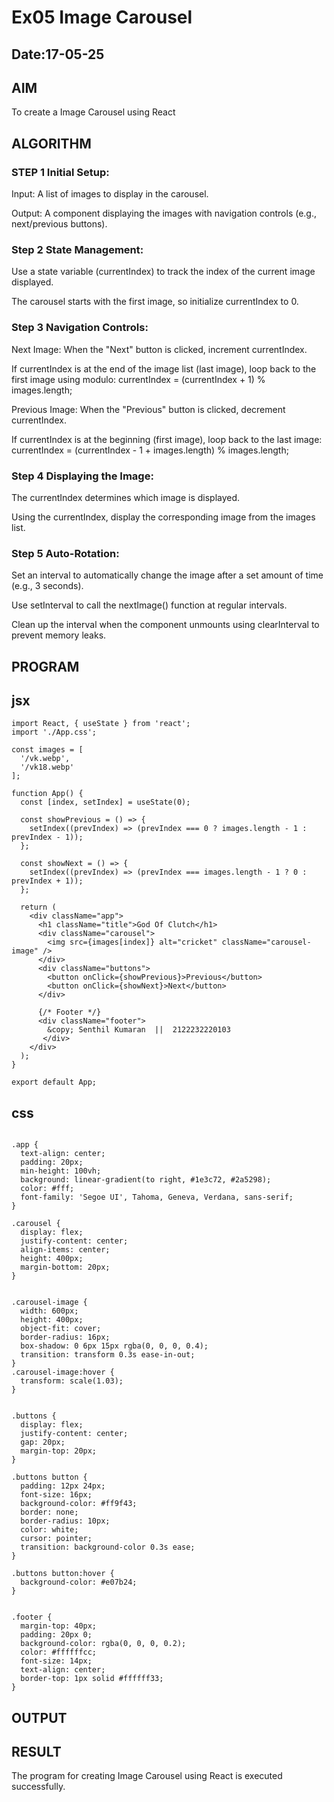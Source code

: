 # Ex05 Image Carousel
## Date:17-05-25

## AIM
To create a Image Carousel using React 

## ALGORITHM
### STEP 1 Initial Setup:
Input: A list of images to display in the carousel.

Output: A component displaying the images with navigation controls (e.g., next/previous buttons).

### Step 2 State Management:
Use a state variable (currentIndex) to track the index of the current image displayed.

The carousel starts with the first image, so initialize currentIndex to 0.

### Step 3 Navigation Controls:
Next Image: When the "Next" button is clicked, increment currentIndex.

If currentIndex is at the end of the image list (last image), loop back to the first image using modulo:
currentIndex = (currentIndex + 1) % images.length;

Previous Image: When the "Previous" button is clicked, decrement currentIndex.

If currentIndex is at the beginning (first image), loop back to the last image:
currentIndex = (currentIndex - 1 + images.length) % images.length;

### Step 4 Displaying the Image:
The currentIndex determines which image is displayed.

Using the currentIndex, display the corresponding image from the images list.

### Step 5 Auto-Rotation:
Set an interval to automatically change the image after a set amount of time (e.g., 3 seconds).

Use setInterval to call the nextImage() function at regular intervals.

Clean up the interval when the component unmounts using clearInterval to prevent memory leaks.

## PROGRAM

## jsx
```
import React, { useState } from 'react';
import './App.css';

const images = [
  '/vk.webp',
  '/vk18.webp'
];

function App() {
  const [index, setIndex] = useState(0);

  const showPrevious = () => {
    setIndex((prevIndex) => (prevIndex === 0 ? images.length - 1 : prevIndex - 1));
  };

  const showNext = () => {
    setIndex((prevIndex) => (prevIndex === images.length - 1 ? 0 : prevIndex + 1));
  };

  return (
    <div className="app">
      <h1 className="title">God Of Clutch</h1>
      <div className="carousel">
        <img src={images[index]} alt="cricket" className="carousel-image" />
      </div>
      <div className="buttons">
        <button onClick={showPrevious}>Previous</button>
        <button onClick={showNext}>Next</button>
      </div>

      {/* Footer */}
      <div className="footer">
        &copy; Senthil Kumaran  ||  2122232220103
       </div>
    </div>
  );
}

export default App;
```
## css
```

.app {
  text-align: center;
  padding: 20px;
  min-height: 100vh;
  background: linear-gradient(to right, #1e3c72, #2a5298);
  color: #fff;
  font-family: 'Segoe UI', Tahoma, Geneva, Verdana, sans-serif;
}

.carousel {
  display: flex;
  justify-content: center;
  align-items: center;
  height: 400px;
  margin-bottom: 20px;
}


.carousel-image {
  width: 600px;
  height: 400px;
  object-fit: cover;
  border-radius: 16px;
  box-shadow: 0 6px 15px rgba(0, 0, 0, 0.4);
  transition: transform 0.3s ease-in-out;
}
.carousel-image:hover {
  transform: scale(1.03);
}


.buttons {
  display: flex;
  justify-content: center;
  gap: 20px;
  margin-top: 20px;
}

.buttons button {
  padding: 12px 24px;
  font-size: 16px;
  background-color: #ff9f43;
  border: none;
  border-radius: 10px;
  color: white;
  cursor: pointer;
  transition: background-color 0.3s ease;
}

.buttons button:hover {
  background-color: #e07b24;
}


.footer {
  margin-top: 40px;
  padding: 20px 0;
  background-color: rgba(0, 0, 0, 0.2);
  color: #ffffffcc;
  font-size: 14px;
  text-align: center;
  border-top: 1px solid #ffffff33;
}
```
## OUTPUT


## RESULT
The program for creating Image Carousel using React is executed successfully.
